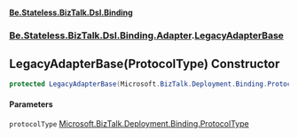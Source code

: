 #### [Be.Stateless.BizTalk.Dsl.Binding](README.md 'README')
### [Be.Stateless.BizTalk.Dsl.Binding.Adapter](Be.Stateless.BizTalk.Dsl.Binding.Adapter.md 'Be.Stateless.BizTalk.Dsl.Binding.Adapter').[LegacyAdapterBase](LegacyAdapterBase.md 'Be.Stateless.BizTalk.Dsl.Binding.Adapter.LegacyAdapterBase')

## LegacyAdapterBase(ProtocolType) Constructor

```csharp
protected LegacyAdapterBase(Microsoft.BizTalk.Deployment.Binding.ProtocolType protocolType);
```
#### Parameters

<a name='Be.Stateless.BizTalk.Dsl.Binding.Adapter.LegacyAdapterBase.LegacyAdapterBase(Microsoft.BizTalk.Deployment.Binding.ProtocolType).protocolType'></a>

`protocolType` [Microsoft.BizTalk.Deployment.Binding.ProtocolType](https://docs.microsoft.com/en-us/dotnet/api/Microsoft.BizTalk.Deployment.Binding.ProtocolType 'Microsoft.BizTalk.Deployment.Binding.ProtocolType')